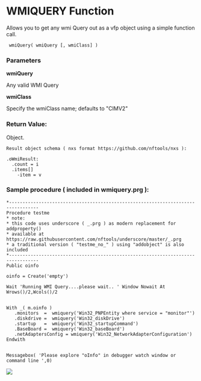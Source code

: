 # WMIQUERY Function

Allows you to get any wmi Query out as a vfp object 
using a simple function call.

     wmiQuery( wmiQuery [, wmiClass] )
 
### Parameters

**wmiQuery**

Any valid WMI Query 

**wmiClass**

Specify the wmiClass name; defaults to "CIMV2"

### Return Value: 

Object. 


	Result object schema ( nxs format https://github.com/nftools/nxs ): 

    .oWmiResult:
      .count = i
      .items[]
        -item = v
    
### Sample procedure ( included in wmiquery.prg ): 

    *---------------------------------------------------------------------------------
    Procedure testme 
    * note:
    * this code uses underscore ( _.prg ) as modern replacement for addproperty()
    * available at https://raw.githubusercontent.com/nftools/underscore/master/_.prg
    * a traditional version ( "testme_no_" ) using "addobject" is also included 
    *---------------------------------------------------------------------------------
    Public oinfo
    
    oinfo = Create('empty')
    
    Wait 'Running WMI Query....please wait.. ' Window Nowait At Wrows()/2,Wcols()/2
    
    
    With _( m.oinfo )
       .monitors  =  wmiquery('Win32_PNPEntity where service = "monitor"')
       .diskdrive =  wmiquery('Win32_diskDrive')
       .startup   =  wmiquery('Win32_startupCommand')
       .BaseBoard =  wmiquery('Win32_baseBoard') 
       .netAdaptersConfig = wmiquery('Win32_NetworkAdapterConfiguration')
    Endwith
    
    
    Messagebox( 'Please explore "oInfo" in debugger watch window or command line ',0)
    


![](https://github.com/nftools/wmiQuery/blob/master/wmiquery.jpg)

